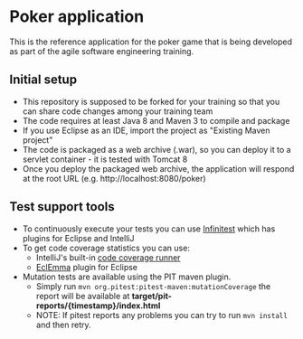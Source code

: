# Poker application

This is the reference application for the poker game that is being developed as part of the agile software engineering training.

## Initial setup
- This repository is supposed to be forked for your training so that you can share code changes among your training team
- The code requires at least Java 8 and Maven 3 to compile and package
- If you use Eclipse as an IDE, import the project as "Existing Maven project"
- The code is packaged as a web archive (.war), so you can deploy it to a servlet container - it is tested with Tomcat 8
- Once you deploy the packaged web archive, the application will respond at the root URL (e.g. http://localhost:8080/poker)

## Test support tools
- To continuously execute your tests you can use [Infinitest](http://infinitest.github.io/) which has plugins for Eclipse and IntelliJ
- To get code coverage statistics you can use:
	- IntelliJ's built-in [code coverage runner](https://www.jetbrains.com/help/idea/code-coverage.html)
	- [EclEmma](https://www.eclemma.org/) plugin for Eclipse
- Mutation tests are available using the PIT maven plugin.
	- Simply run `mvn org.pitest:pitest-maven:mutationCoverage` the report will be available at **target/pit-reports/{timestamp}/index.html**
	- NOTE: If pitest reports any problems you can try to run `mvn install` and then retry.